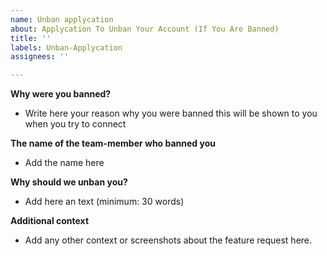 ```yaml
---
name: Unban applycation
about: Applycation To Unban Your Account (If You Are Banned)
title: ''
labels: Unban-Applycation
assignees: ''

---
```


**Why were you banned?**
 - Write here your reason why you were banned this will be shown to you when you try to connect

**The name of the team-member who banned you**
 - Add the name here

**Why should we unban you?**
 - Add here an text (minimum: 30 words)

**Additional context**
 - Add any other context or screenshots about the feature request here.
